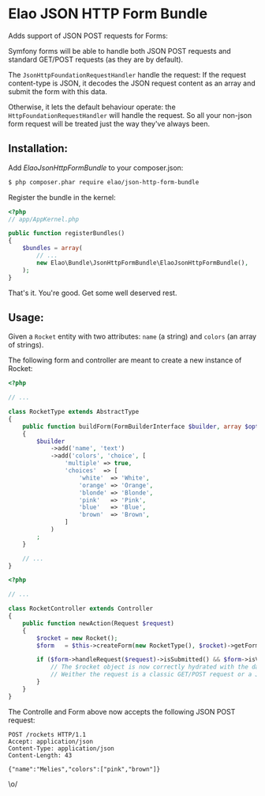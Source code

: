 Elao JSON HTTP Form Bundle
=====================

Adds support of JSON POST requests for Forms:

Symfony forms will be able to handle both JSON POST requests and standard GET/POST requests (as they are by default).

The `JsonHttpFoundationRequestHandler` handle the request: If the request content-type is JSON, it decodes the JSON request content as an array and submit the form with this data.

Otherwise, it lets the default behaviour operate: the `HttpFoundationRequestHandler` will handle the request. So all your non-json form request will be treated just the way they've always been.

Installation:
-------------

Add _ElaoJsonHttpFormBundle_ to your composer.json:

```bash
$ php composer.phar require elao/json-http-form-bundle
```

Register the bundle in the kernel:

```php
<?php
// app/AppKernel.php

public function registerBundles()
{
    $bundles = array(
        // ...
        new Elao\Bundle\JsonHttpFormBundle\ElaoJsonHttpFormBundle(),
    );
}
```

That's it. You're good. Get some well deserved rest.

Usage:
---------

Given a `Rocket` entity with two attributes: `name` (a string) and `colors` (an array of strings).

The following form and controller are meant to create a new instance of Rocket:

```php
<?php

// ...

class RocketType extends AbstractType
{
    public function buildForm(FormBuilderInterface $builder, array $options)
    {
        $builder
            ->add('name', 'text')
            ->add('colors', 'choice', [
                'multiple' => true,
                'choices'  => [
                    'white'  => 'White',
                    'orange' => 'Orange',
                    'blonde' => 'Blonde',
                    'pink'   => 'Pink',
                    'blue'   => 'Blue',
                    'brown'  => 'Brown',
                ]
            )
        ;
    }

    // ...
}
```

```php
<?php

// ...

class RocketController extends Controller
{
    public function newAction(Request $request)
    {
        $rocket = new Rocket();
        $form   = $this->createForm(new RocketType(), $rocket)->getForm();

        if ($form->handleRequest($request)->isSubmitted() && $form->isValid()) {
            // The $rocket object is now correctly hydrated with the data from the form.
            // Weither the request is a classic GET/POST request or a JSON POST one.
        }
    }
}
```

The Controlle and Form above now accepts the following JSON POST request:

```http
POST /rockets HTTP/1.1
Accept: application/json
Content-Type: application/json
Content-Length: 43

{"name":"Melies","colors":["pink","brown"]}
```

\o/
